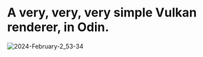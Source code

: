 # A very, very, very simple Vulkan renderer, in Odin.

![2024-February-2_53-34](https://github.com/MineBill/vktor/assets/30367251/c9731296-be82-4597-9e30-14b52fe140d4)

